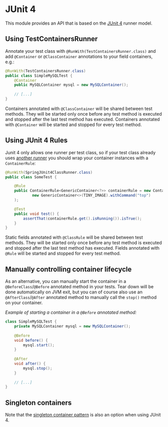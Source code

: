 # JUnit 4

This module provides an API that is based on the [JUnit 4](https://junit.org/junit4/) runner model.

## Using TestContainersRunner

Annotate your test class with `@RunWith(TestContainersRunner.class)` and add `@Container` or `@ClassContainer` annotations to your field containers, e.g.:

```java
@RunWith(TestContainersRunner.class)
public class SimpleMySQLTest {
    @Container
    public MySQLContainer mysql = new MySQLContainer();
    
    // [...]
}
```

Containers annotated with `@ClassContainer` will be shared between test methods. 
They will be started only once before any test method is executed and stopped after the last test method has executed. 
Containers annotated with `@Container` will be started and stopped for every test method.

## Using JUnit 4 Rules

Junit 4 only allows one runner per test class, so if your test class already uses [another runner](https://github.com/junit-team/junit4/wiki/Custom-runners) you should wrap your container instances with a `ContainerRule`:

```java
@RunWith(SpringJUnit4ClassRunner.class)
public class SomeTest {

    @Rule
    public ContainerRule<GenericContainer<?>> containerRule = new ContainerRule<>(
            new GenericContainer<>(TINY_IMAGE).withCommand("top")
    );

    @Test
    public void test() {
        assertThat(containerRule.get().isRunning()).isTrue();
    }
}
```

Static fields annotated with `@ClassRule` will be shared between test methods.
They will be started only once before any test method is executed and stopped after the last test method has executed.
Fields annotated with `@Rule` will be started and stopped for every test method.

## Manually controlling container lifecycle

As an alternative, you can manually start the container in a `@BeforeClass`/`@Before` annotated method in your tests. Tear down will be done automatically on JVM exit, but you can of course also use an `@AfterClass`/`@After` annotated method to manually call the `stop()` method on your container.

*Example of starting a container in a `@Before` annotated method:*

```java
class SimpleMySQLTest {
    private MySQLContainer mysql = new MySQLContainer();
    
    @Before
    void before() {
        mysql.start();
    }
    
    @After
    void after() {
        mysql.stop();
    }
    
    // [...]
}
```

## Singleton containers

Note that the [singleton container pattern](manual_lifecycle_control.md#singleton-containers) is also an option when
using JUnit 4.
